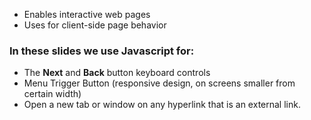 ---
---

* Enables interactive web pages
* Uses for client-side page behavior

### In these slides we use Javascript for:

* The **Next** and **Back** button keyboard controls
* Menu Trigger Button (responsive design, on screens smaller from certain width)
* Open a new tab or window on any hyperlink that is an external link.
